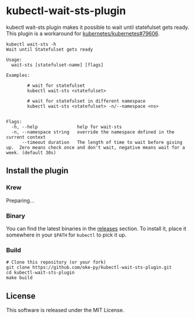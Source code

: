 # kubectl-wait-sts-plugin
kubectl wait-sts plugin makes it possible to wait until statefulset gets ready.
This plugin is a workaround for [kubernetes/kubernetes#79606](https://github.com/kubernetes/kubernetes/issues/79606).

```
kubectl wait-sts -h
Wait until Statefulset gets ready

Usage:
  wait-sts [statefulset-name] [flags]

Examples:

        # wait for statefulset
        kubectl wait-sts <statefulset>

        # wait for statefulset in different namespace
        kubectl wait-sts <statefulset> -n/--namespace <ns>


Flags:
  -h, --help               help for wait-sts
  -n, --namespace string   override the namespace defined in the current context
      --timeout duration   The length of time to wait before giving up.  Zero means check once and don't wait, negative means wait for a week. (default 30s)
```

## Install the plugin

### Krew

Preparing...

### Binary

You can find the latest binaries in the [releases](https://github.com/oke-py/kubectl-wait-sts-plugin/releases) section.
To install it, place it somewhere in your `$PATH` for `kubectl` to pick it up.

### Build

```
# Clone this repository (or your fork)
git clone https://github.com/oke-py/kubectl-wait-sts-plugin.git
cd kubectl-wait-sts-plugin
make build
```

## License

This software is released under the MIT License.
